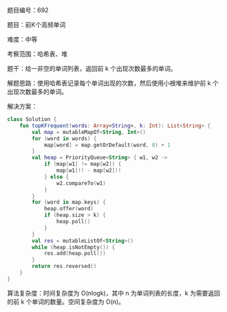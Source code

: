 题目编号：692

题目：前K个高频单词

难度：中等

考察范围：哈希表、堆

题干：给一非空的单词列表，返回前 k 个出现次数最多的单词。

解题思路：使用哈希表记录每个单词出现的次数，然后使用小根堆来维护前 k 个出现次数最多的单词。

解决方案：

```kotlin
class Solution {
    fun topKFrequent(words: Array<String>, k: Int): List<String> {
        val map = mutableMapOf<String, Int>()
        for (word in words) {
            map[word] = map.getOrDefault(word, 0) + 1
        }
        val heap = PriorityQueue<String> { w1, w2 ->
            if (map[w1] != map[w2]) {
                map[w1]!! - map[w2]!!
            } else {
                w2.compareTo(w1)
            }
        }
        for (word in map.keys) {
            heap.offer(word)
            if (heap.size > k) {
                heap.poll()
            }
        }
        val res = mutableListOf<String>()
        while (heap.isNotEmpty()) {
            res.add(heap.poll())
        }
        return res.reversed()
    }
}
```

算法复杂度：时间复杂度为 O(nlogk)，其中 n 为单词列表的长度，k 为需要返回的前 k 个单词的数量。空间复杂度为 O(n)。